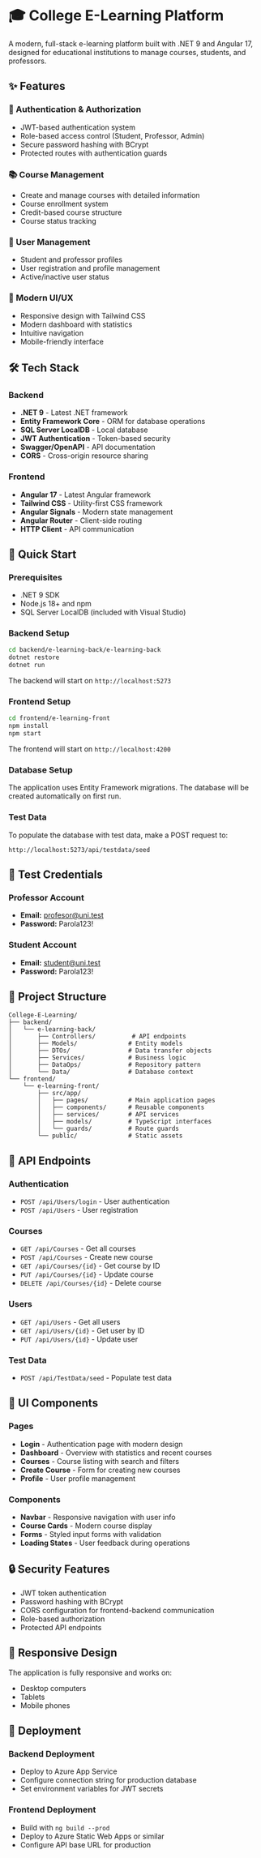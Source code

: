 # 🎓 College E-Learning Platform

A modern, full-stack e-learning platform built with .NET 9 and Angular 17, designed for educational institutions to manage courses, students, and professors.

## ✨ Features

### 🔐 Authentication & Authorization
- JWT-based authentication system
- Role-based access control (Student, Professor, Admin)
- Secure password hashing with BCrypt
- Protected routes with authentication guards

### 📚 Course Management
- Create and manage courses with detailed information
- Course enrollment system
- Credit-based course structure
- Course status tracking

### 👥 User Management
- Student and professor profiles
- User registration and profile management
- Active/inactive user status

### 🎨 Modern UI/UX
- Responsive design with Tailwind CSS
- Modern dashboard with statistics
- Intuitive navigation
- Mobile-friendly interface

## 🛠️ Tech Stack

### Backend
- **.NET 9** - Latest .NET framework
- **Entity Framework Core** - ORM for database operations
- **SQL Server LocalDB** - Local database
- **JWT Authentication** - Token-based security
- **Swagger/OpenAPI** - API documentation
- **CORS** - Cross-origin resource sharing

### Frontend
- **Angular 17** - Latest Angular framework
- **Tailwind CSS** - Utility-first CSS framework
- **Angular Signals** - Modern state management
- **Angular Router** - Client-side routing
- **HTTP Client** - API communication

## 🚀 Quick Start

### Prerequisites
- .NET 9 SDK
- Node.js 18+ and npm
- SQL Server LocalDB (included with Visual Studio)

### Backend Setup
```bash
cd backend/e-learning-back/e-learning-back
dotnet restore
dotnet run
```

The backend will start on `http://localhost:5273`

### Frontend Setup
```bash
cd frontend/e-learning-front
npm install
npm start
```

The frontend will start on `http://localhost:4200`

### Database Setup
The application uses Entity Framework migrations. The database will be created automatically on first run.

### Test Data
To populate the database with test data, make a POST request to:
```
http://localhost:5273/api/testdata/seed
```

## 🔑 Test Credentials

### Professor Account
- **Email:** profesor@uni.test
- **Password:** Parola123!

### Student Account
- **Email:** student@uni.test
- **Password:** Parola123!

## 📁 Project Structure

```
College-E-Learning/
├── backend/
│   └── e-learning-back/
│       ├── Controllers/          # API endpoints
│       ├── Models/              # Entity models
│       ├── DTOs/                # Data transfer objects
│       ├── Services/            # Business logic
│       ├── DataOps/             # Repository pattern
│       └── Data/                # Database context
└── frontend/
    └── e-learning-front/
        ├── src/app/
        │   ├── pages/           # Main application pages
        │   ├── components/      # Reusable components
        │   ├── services/        # API services
        │   ├── models/          # TypeScript interfaces
        │   └── guards/          # Route guards
        └── public/              # Static assets
```

## 🔧 API Endpoints

### Authentication
- `POST /api/Users/login` - User authentication
- `POST /api/Users` - User registration

### Courses
- `GET /api/Courses` - Get all courses
- `POST /api/Courses` - Create new course
- `GET /api/Courses/{id}` - Get course by ID
- `PUT /api/Courses/{id}` - Update course
- `DELETE /api/Courses/{id}` - Delete course

### Users
- `GET /api/Users` - Get all users
- `GET /api/Users/{id}` - Get user by ID
- `PUT /api/Users/{id}` - Update user

### Test Data
- `POST /api/TestData/seed` - Populate test data

## 🎨 UI Components

### Pages
- **Login** - Authentication page with modern design
- **Dashboard** - Overview with statistics and recent courses
- **Courses** - Course listing with search and filters
- **Create Course** - Form for creating new courses
- **Profile** - User profile management

### Components
- **Navbar** - Responsive navigation with user info
- **Course Cards** - Modern course display
- **Forms** - Styled input forms with validation
- **Loading States** - User feedback during operations

## 🔒 Security Features

- JWT token authentication
- Password hashing with BCrypt
- CORS configuration for frontend-backend communication
- Role-based authorization
- Protected API endpoints

## 📱 Responsive Design

The application is fully responsive and works on:
- Desktop computers
- Tablets
- Mobile phones

## 🚀 Deployment

### Backend Deployment
- Deploy to Azure App Service
- Configure connection string for production database
- Set environment variables for JWT secrets

### Frontend Deployment
- Build with `ng build --prod`
- Deploy to Azure Static Web Apps or similar
- Configure API base URL for production

